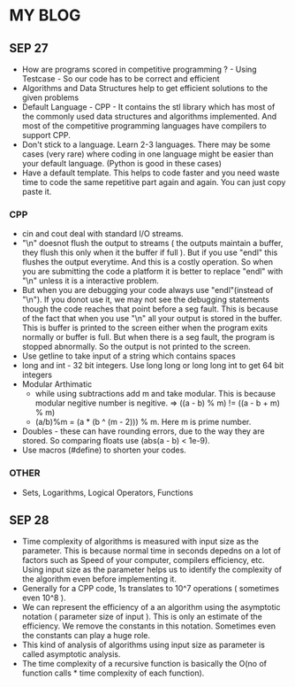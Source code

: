 # MY BLOG

## SEP 27
* How are programs scored in competitive programming ? - Using Testcase - So our code has to be correct and efficient
* Algorithms and Data Structures help to get efficient solutions to the given problems
* Default Language - CPP - It contains the stl library which has most of the commonly used data structures and algorithms implemented. And most of the competitive programming languages have compilers to support CPP. 
* Don't stick to a language. Learn 2-3 languages. There may be some cases (very rare) where coding in one language might be easier than your default language. (Python is good in these cases)
* Have a default template. This helps to code faster and you need waste time to code the same repetitive part again and again. You can just copy paste it.

### CPP
* cin and cout deal with standard I/O streams.
* "\n" doesnot flush the output to streams ( the outputs maintain a buffer, they flush this only when it the buffer if full ). But if you use "endl" this flushes the output everytime. And this is a costly operation. So when you are submitting the code a platform it is better to replace "endl" with "\n" unless it is a interactive problem. 
* But when you are debugging your code always use "endl"(instead of "\n"). If you donot use it, we may not see the debugging statements though the code reaches that point before a seg fault. This is because of the fact that when you use "\n" all your output is stored in the buffer. This is buffer is printed to the screen either when the program exits normally or buffer is full. But when there is a seg fault, the program is stopped abnormally. So the output is not printed to the screen.
* Use getline to take input of a string which contains spaces
* long and int - 32 bit integers. Use long long or long long int to get 64 bit integers
* Modular Arthimatic
	* while using subtractions add m and take modular. This is because modular negitive number is negitive. => ((a - b) % m) != ((a - b + m) % m)
	* (a/b)%m = (a * (b ^ (m - 2))) % m. Here m is prime number.
* Doubles - these can have rounding errors, due to the way they are stored. So comparing floats use (abs(a - b) < 1e-9).
* Use macros (#define) to shorten your codes.

### OTHER
* Sets, Logarithms, Logical Operators, Functions

## SEP 28
* Time complexity of algorithms is measured with input size as the parameter. This is because normal time in seconds depedns on a lot of factors such as Speed of your computer, compilers efficiency, etc. Using input size as the parameter helps us to identify the complexity of the algorithm even before implementing it.
* Generally for a CPP code, 1s translates to 10^7 operations ( sometimes even 10^8 ).
* We can represent the efficiency of a an algorithm using the asymptotic notation ( parameter size of input ). This is only an estimate of the efficiency. We remove the constants in this notation. Sometimes even the constants can play a huge role.
* This kind of analysis of algorithms using input size as parameter is called asymptotic analysis.
* The time complexity of a recursive function is basically the O(no of function calls * time complexity of each function).

